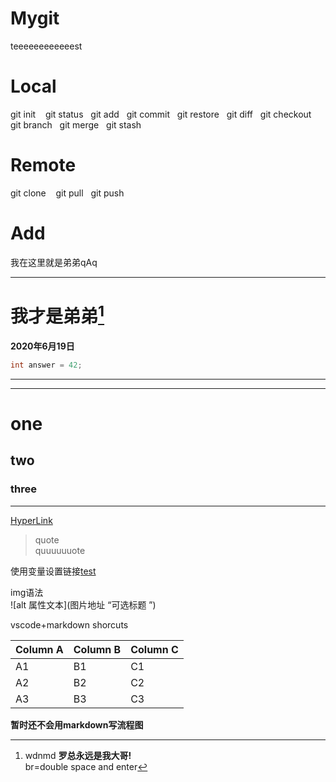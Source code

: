# Mygit
teeeeeeeeeeeest
# Local
git init &nbsp;&nbsp;
git status&nbsp;&nbsp;
git add&nbsp;&nbsp;
git commit&nbsp;&nbsp;
git restore&nbsp;&nbsp;
git diff&nbsp;&nbsp;
git checkout&nbsp;&nbsp;
git branch&nbsp;&nbsp;
git merge&nbsp;&nbsp;
git stash&nbsp;&nbsp;

# Remote
git clone &nbsp;&nbsp;
git pull&nbsp;&nbsp;
git push&nbsp;&nbsp;

# Add
我在这里就是弟弟qAq<br>
***
我才是弟弟[^foot] <br>
==========
[^foot]:wdnmd
**罗总永远是我大哥!**<br>
br=double space and enter  

**2020年6月19日**

```cpp
int answer = 42;
```
<!-- markdownlint-capture -->
***
---
# one
## two
### three
***
[HyperLink](https://github.com/Ad-Bean/Mygit)

>quote  
>quuuuuuote  


使用变量设置链接[test][1]  

[1]:https://www.runoob.com/markdown/md-link.html  
img语法  
![alt 属性文本](图片地址 “可选标题  ”)

vscode+markdown shorcuts  

| Column A | Column B | Column C |
| -------- | -------- | -------- |
| A1       | B1       | C1       |
| A2       | B2       | C2       |
| A3       | B3       | C3       |

**暂时还不会用markdown写流程图**